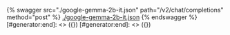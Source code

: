 [#generator:start]: <> ({ "template": "openapi" })
[#generator:start]: <> ({ "template": "openapi" })
{% swagger src="./google-gemma-2b-it.json" path="/v2/chat/completions" method="post" %}
[./google-gemma-2b-it.json](./google-gemma-2b-it.json)
{% endswagger %}
[#generator:end]: <> ({})
[#generator:end]: <> ({})